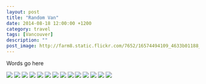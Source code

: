 ```yaml
---
layout: post
title: "Random Van"
date: 2014-08-18 12:00:00 +1200
category: travel
tags: [Vancouver]
description: ""
post_image: http://farm8.static.flickr.com/7652/16574494109_4633b01188_o.jpg
---
```

Words go here

[![](http://farm9.static.flickr.com/8737/16759459371_ac8aa3f17c_c.jpg)](http://farm9.static.flickr.com/8737/16759459371_b235b8e968_o.jpg)
[![](http://farm9.static.flickr.com/8576/16760625295_b480e359d8_c.jpg)](http://farm9.static.flickr.com/8576/16760625295_8aa949743f_o.jpg)
[![](http://farm8.static.flickr.com/7630/16734747956_2fb64bc8f7_c.jpg)](http://farm8.static.flickr.com/7630/16734747956_70f843e1a1_o.jpg)
[![](http://farm9.static.flickr.com/8748/16138323734_6654c360c3_c.jpg)](http://farm9.static.flickr.com/8748/16138323734_c0e0fc2898_o.jpg)
[![](http://farm8.static.flickr.com/7288/16573059288_cbcd7b98c5_c.jpg)](http://farm8.static.flickr.com/7288/16573059288_7188226726_o.jpg)
[![](http://farm9.static.flickr.com/8606/16574492119_dd2a2c4c7c_c.jpg)](http://farm9.static.flickr.com/8606/16574492119_7ce9cf4786_o.jpg)
[![](http://farm8.static.flickr.com/7642/16573246930_bdccc7582c_c.jpg)](http://farm8.static.flickr.com/7642/16573246930_23294fb526_o.jpg)
[![](http://farm9.static.flickr.com/8627/16573058758_7c17ab664c_c.jpg)](http://farm9.static.flickr.com/8627/16573058758_d987839de5_o.jpg)
[![](http://farm9.static.flickr.com/8726/16138324894_06c5262fbd_c.jpg)](http://farm9.static.flickr.com/8726/16138324894_30d3247347_o.jpg)
[![](http://farm9.static.flickr.com/8608/16553370507_5345ab55e3_c.jpg)](http://farm9.static.flickr.com/8608/16553370507_17b464c2ac_o.jpg)
[![](http://farm8.static.flickr.com/7634/16734748926_83d3a11774_c.jpg)](http://farm8.static.flickr.com/7634/16734748926_7754464806_o.jpg)
[![](http://farm8.static.flickr.com/7649/16734748736_854c8ded9c_c.jpg)](http://farm8.static.flickr.com/7649/16734748736_3519a8ee06_o.jpg)
[![](http://farm8.static.flickr.com/7607/16574493199_f4f5b1d9cc_c.jpg)](http://farm8.static.flickr.com/7607/16574493199_72176374f8_o.jpg)
[![](http://farm9.static.flickr.com/8689/16760625435_ddae212708_c.jpg)](http://farm9.static.flickr.com/8689/16760625435_6be355358a_o.jpg)
